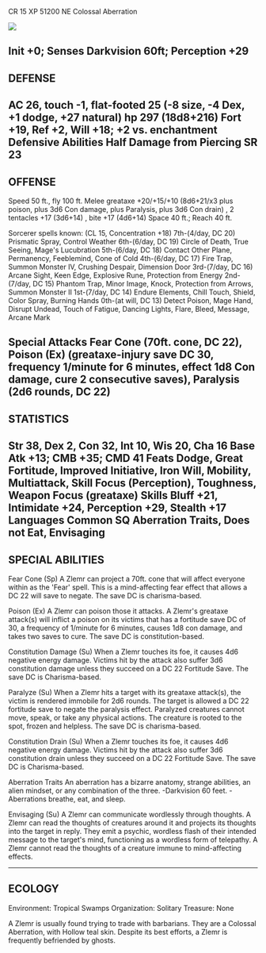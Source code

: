 CR 15
XP 51200
NE Colossal Aberration

![](https://i.imgur.com/Qm484Sy.png)

Init +0; Senses Darkvision 60ft; Perception +29
------------------------------
DEFENSE
------------------------------
AC 26, touch -1, flat-footed 25 (-8 size, -4 Dex, +1 dodge, +27 natural)
hp 297 (18d8+216)
Fort +19, Ref +2, Will +18; +2 vs. enchantment
Defensive Abilities Half Damage from Piercing
SR 23
------------------------------
OFFENSE
------------------------------
Speed 50 ft., fly 100 ft.
Melee greataxe +20/+15/+10 (8d6+21/x3 plus poison,  plus 3d6 Con damage,  plus Paralysis,  plus 3d6 Con drain) , 2 tentacles +17 (3d6+14) , bite +17 (4d6+14) 
Space 40 ft.; Reach 40 ft.

Sorcerer spells known: (CL 15, Concentration +18)
7th-(4/day, DC 20) Prismatic Spray, Control Weather
6th-(6/day, DC 19) Circle of Death, True Seeing, Mage's Lucubration
5th-(6/day, DC 18) Contact Other Plane, Permanency, Feeblemind, Cone of Cold
4th-(6/day, DC 17) Fire Trap, Summon Monster IV, Crushing Despair, Dimension Door
3rd-(7/day, DC 16) Arcane Sight, Keen Edge, Explosive Rune, Protection from Energy
2nd-(7/day, DC 15) Phantom Trap, Minor Image, Knock, Protection from Arrows, Summon Monster II
1st-(7/day, DC 14) Endure Elements, Chill Touch, Shield, Color Spray, Burning Hands
0th-(at will, DC 13) Detect Poison, Mage Hand, Disrupt Undead, Touch of Fatigue, Dancing Lights, Flare, Bleed, Message, Arcane Mark

Special Attacks Fear Cone (70ft. cone, DC 22), Poison (Ex) (greataxe-injury save DC 30, frequency 1/minute for 6 minutes, effect 1d8 Con damage, cure 2 consecutive saves), Paralysis (2d6 rounds, DC 22)
------------------------------
STATISTICS
------------------------------
Str 38, Dex 2, Con 32, Int 10, Wis 20, Cha 16
Base Atk +13; CMB +35; CMD 41
Feats Dodge, Great Fortitude, Improved Initiative, Iron Will, Mobility, Multiattack, Skill Focus (Perception), Toughness, Weapon Focus (greataxe)
Skills Bluff +21, Intimidate +24, Perception +29, Stealth +17
Languages Common
SQ Aberration Traits, Does not Eat, Envisaging
------------------------------
SPECIAL ABILITIES
------------------------------
Fear Cone (Sp) 
 A Zlemr can project a 70ft. cone that will affect everyone within as the 'Fear' spell.  This is a mind-affecting fear effect that allows a DC 22 will save to negate.   The save DC is charisma-based.

Poison (Ex) 
 A Zlemr can poison those it attacks.  A Zlemr's greataxe attack(s) will inflict a poison on its victims that has a fortitude save DC of 30, a frequency of 1/minute for 6 minutes, causes 1d8 con damage, and takes two saves to cure. The save DC is constitution-based.

Constitution Damage (Su) 
 When a Zlemr touches its foe, it causes 4d6 negative energy damage.  Victims hit by the attack also suffer 3d6 constitution damage unless they succeed on a DC 22 Fortitude Save.  The save DC is Charisma-based.  

Paralyze (Su) 
 When a Zlemr hits a target with its greataxe attack(s), the victim is rendered immobile for 2d6 rounds.  The target is allowed a DC 22 fortitude save to negate the paralysis effect.  Paralyzed creatures cannot move, speak, or take any physical actions. The creature is rooted to the spot, frozen and helpless. The save DC is charisma-based.

Constitution Drain (Su) 
 When a Zlemr touches its foe, it causes 4d6 negative energy damage.  Victims hit by the attack also suffer 3d6 constitution drain unless they succeed on a DC 22 Fortitude Save.  The save DC is Charisma-based.  

Aberration Traits
An aberration has a bizarre anatomy, strange abilities, an alien mindset, or any combination of the three.
-Darkvision 60 feet.
-Aberrations breathe, eat, and sleep.

Envisaging (Su) 
 A Zlemr can communicate wordlessly through thoughts.  A Zlemr can read the thoughts of creatures around it and projects its thoughts into the target in reply. They emit a psychic, wordless flash of their intended message to the target's mind, functioning as a wordless form of telepathy.  A Zlemr cannot read the thoughts of a creature immune to mind-affecting effects.

------------------------------
ECOLOGY
------------------------------
Environment: Tropical Swamps
Organization: Solitary
Treasure: None

A Zlemr is usually found trying to trade with barbarians. They are a Colossal Aberration, with Hollow teal skin. Despite its best efforts, a Zlemr is frequently befriended by ghosts.